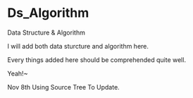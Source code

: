 # Ds_Algorithm
Data Structure &amp; Algorithm

I will add both data sturcture and algorithm here.

Every things added here should be comprehended quite well.

Yeah!~

Nov 8th Using Source Tree To Update.